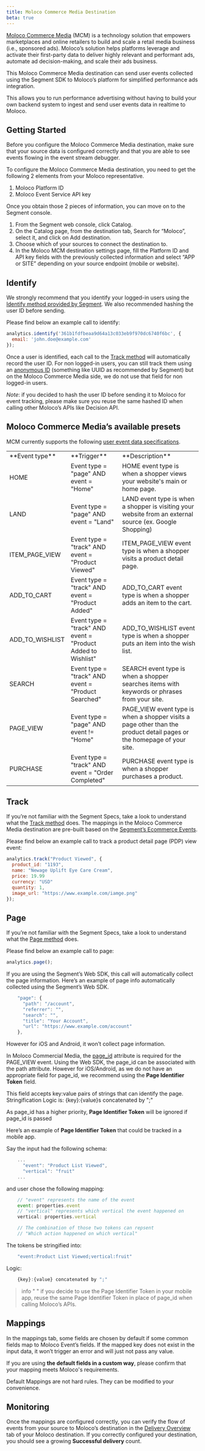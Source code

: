 ```yaml
---
title: Moloco Commerce Media Destination
beta: true
---
```


[Moloco Commerce Media](https://www.moloco.com/products/moloco-retail-media-platform) (MCM) is a technology solution that empowers marketplaces and online retailers to build and scale a retail media business (i.e., sponsored ads). Moloco’s solution helps platforms leverage and activate their first-party data to deliver highly relevant and performant ads, automate ad decision-making, and scale their ads business.

This Moloco Commerce Media destination can send user events collected using the Segment SDK to Moloco’s platform for simplified performance ads integration.

This allows you to run performance advertising without having to build your own backend system to ingest and send user events data in realtime to Moloco. 

## Getting Started

Before you configure the Moloco Commerce Media destination, make sure that your source data is configured correctly and that you are able to see events flowing in the event stream debugger.

To configure the Moloco Commerce Media destination, you need to get the following 2 elements from your Moloco representative.

1. Moloco Platform ID
2. Moloco Event Service API key

Once you obtain those 2 pieces of information, you can move on to the Segment console.

1. From the Segment web console, click Catalog.
2. On the Catalog page, from the destination tab, Search for “Moloco”, select it, and click on Add destination.
3. Choose which of your sources to connect the destination to.
4. In the Moloco MCM destination settings page, fill the Platform ID and API key fields with the previously collected information and select “APP or SITE” depending on your source endpoint (mobile or website).

## Identify

We strongly recommend that you identify your logged-in users using the [Identify method provided by Segment](https://segment.com/docs/connections/spec/identify/). We also recommended hashing the user ID before sending.

Please find below an example call to identify:

```js
analytics.identify('361b1fdfbeaa9d64a13c033eb9f970dc6740f6bc', {
  email: 'john.doe@example.com'
});
```

Once a user is identified, each call to the [Track method](https://segment.com/docs/connections/spec/track/) will automatically record the user ID.
For non logged-in users, you can still track them using an [anonymous ID](https://segment.com/docs/connections/spec/identify/#anonymous-id) (something like UUID as recommended by Segment) but on the Moloco Commerce Media side, we do not use that field for non logged-in users.

_Note_: if you decided to hash the user ID before sending it to Moloco for event tracking, please make sure you reuse the same hashed ID when calling other Moloco’s APIs like Decision API.

## Moloco Commerce Media’s available presets

MCM currently supports the following [user event data specifications](https://mcm-docs.moloco.com/docs/51-user-event-data-specifications).

<table>
  <tr>
    <td>**Event type**</td>
    <td>**Trigger**</td>
    <td>**Description**</td>
  </tr>
  <tr>
    <td>HOME</td>
    <td>Event type = "page" AND event = "Home"</td>
    <td>HOME event type is when a shopper views your website's main or home page.</td>
  </tr>
  <tr>
    <td>LAND</td>
    <td>Event type = "page" AND event = "Land"</td>
    <td>LAND event type is when a shopper is visiting your website from an external source (ex. Google Shopping)</td>
  </tr>
  <tr>
    <td>ITEM_PAGE_VIEW</td>
    <td>Event type = "track" AND event = "Product Viewed"</td>
    <td>ITEM_PAGE_VIEW event type is when a shopper visits a product detail page.</td>
  </tr>
  <tr>
    <td>ADD_TO_CART</td>
    <td>Event type = "track" AND event = "Product Added"</td>
    <td>ADD_TO_CART event type is when a shopper adds an item to the cart.</td>
  </tr>
  <tr>
    <td>ADD_TO_WISHLIST</td>
    <td>Event type = "track" AND event = "Product Added to Wishlist"</td>
    <td>ADD_TO_WISHLIST event type is when a shopper puts an item into the wish list.</td>
  </tr>
  <tr>
    <td>SEARCH</td>
    <td>Event type = "track" AND event = "Product Searched"</td>
    <td>SEARCH event type is when a shopper searches items with keywords or phrases from your site.</td>
  </tr>
  <tr>
    <td>PAGE_VIEW</td>
    <td>Event type = "page" AND event != "Home"</td>
    <td>PAGE_VIEW event type is when a shopper visits a page other than the product detail pages or the homepage of your site.</td>
  </tr>
  <tr>
    <td>PURCHASE</td>
    <td>Event type = "track" AND event = "Order Completed"</td>
    <td>PURCHASE event type is when a shopper purchases a product.</td>
  </tr>
</table>

## Track

If you’re not familiar with the Segment Specs, take a look to understand what the [Track method](https://segment.com/docs/connections/spec/track/) does. The mappings in the Moloco Commerce Media destination are pre-built based on the [Segment’s Ecommerce Events](https://segment.com/docs/connections/spec/ecommerce/v2/). 

Please find below an example call to track a product detail page (PDP) view event:

```js
analytics.track("Product Viewed", {
  product_id: "1193",
  name: "Newage Uplift Eye Care Cream",
  price: 19.99
  currency: "USD"
  quantity: 1,
  image_url: "https://www.example.com/iamge.png"
});
```

## Page

If you’re not familiar with the Segment Specs, take a look to understand what the [Page method](https://segment.com/docs/connections/spec/page/) does. 

Please find below an example call to page:

```js
analytics.page();
```

If you are using the Segment’s Web SDK, this call will automatically collect the page information. Here’s an example of page info automatically collected using the Segment’s Web SDK.

```js
    "page": {
      "path": "/account",
      "referrer": "",
      "search": "",
      "title": "Your Account",
      "url": "https://www.example.com/account"
    },
```

However for iOS and Android, it won’t collect page information.

In Moloco Commercial Media, the [page_id](https://mcm-docs.moloco.com/docs/51-user-event-data-specifications#page_view-event-type) attribute is required for the PAGE_VIEW event. Using the Web SDK, the page_id can be associated with the path attribute. However for iOS/Android, as we do not have an appropriate field for page_id, we recommend using the **Page Identifier Token** field.

This field accepts key:value pairs of strings that can identify the page.
Stringification Logic is: {key}:{value}s concatenated by ";"

As page_id has a higher priority, **Page Identifier Token** will be ignored if page_id is passed

Here’s an example of **Page Identifier Token** that could be tracked in a mobile app.

Say the input had the following schema:

```js
    ...
      "event": "Product List Viewed",
      "vertical": "fruit"
    ...
```

and user chose the following mapping:

```js
    // "event" represents the name of the event
    event: properties.event
    // "vertical" represents which vertical the event happened on
    vertical: properties.vertical

    // The combination of those two tokens can repsent
    // "Which action happened on which vertical"
```

The tokens be stringified into:

```js
    "event:Product List Viewed;vertical:fruit"
```

Logic: 

```js
    {key}:{value} concatenated by ";"
```

> info " "
> if you decide to use the Page Identifier Token in your mobile app, reuse the same Page Identifier Token in place of page_id when calling Moloco’s APIs.

## Mappings

In the mappings tab, some fields are chosen by default if some common fields map to Moloco Event’s fields. If the mapped key does not exist in the input data, it won’t trigger an error and will just not pass any value.

If you are using **the default fields in a custom way**, please confirm that your mapping meets Moloco's requirements.

Default Mappings are not hard rules. They can be modified to your convenience.

## Monitoring

Once the mappings are configured correctly, you can verify the flow of events from your source to Moloco’s destination in the [Delivery Overview](/docs/connections/delivery-overview/) tab of your Moloco destination. If you correctly configured your destination, you should see a growing **Successful delivery** count.
